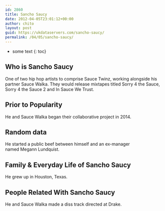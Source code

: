 ```yaml
---
id: 2860
title: Sancho Saucy
date: 2012-04-05T23:01:12+00:00
author: chito
layout: post
guid: https://ukdataservers.com/sancho-saucy/
permalink: /04/05/sancho-saucy/
---
```


* some text
{: toc}
          
          
## Who is  Sancho Saucy
                  
                  
                  
One of two hip hop artists to comprise Sauce Twinz, working alongside his partner Sauce Walka. They would release mixtapes titled Sorry 4 the Sauce, Sorry 4 the Sauce 2 and In Sauce We Trust. 
                  
                
                
                
## Prior to Popularity 
                  
                  
                  
He and Sauce Walka began their collaborative project in 2014. 
                  
                
                
                
## Random data 
                  
                  
                  
He started a public beef between himself and an ex-manager named Megann Lundquist. 
                  
                
                
                
## Family & Everyday Life of Sancho Saucy
                  
                  
                  
He grew up in Houston, Texas. 
                  
                
                
                
## People Related With  Sancho Saucy
                  
                  
                  
He and Sauce Walka made a diss track directed at Drake. 
                  
                
              
            
          
          
          
    
    
  
